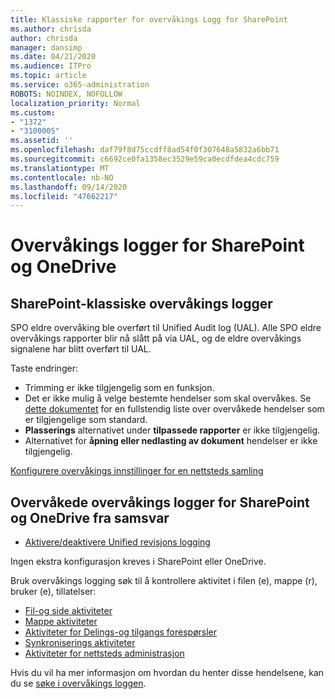 ```yaml
---
title: Klassiske rapporter for overvåkings Logg for SharePoint
ms.author: chrisda
author: chrisda
manager: dansimp
ms.date: 04/21/2020
ms.audience: ITPro
ms.topic: article
ms.service: o365-administration
ROBOTS: NOINDEX, NOFOLLOW
localization_priority: Normal
ms.custom:
- "1372"
- "3100005"
ms.assetid: ''
ms.openlocfilehash: daf79f8d75ccdff8ad54f0f307648a5832a6bb71
ms.sourcegitcommit: c6692ce0fa1358ec3529e59ca0ecdfdea4cdc759
ms.translationtype: MT
ms.contentlocale: nb-NO
ms.lasthandoff: 09/14/2020
ms.locfileid: "47662217"
---
```

# <a name="sharepoint-and-onedrive-audit-logs"></a>Overvåkings logger for SharePoint og OneDrive

## <a name="sharepoint-classic-audit-logs"></a>SharePoint-klassiske overvåkings logger

SPO eldre overvåking ble overført til Unified Audit log (UAL). Alle SPO eldre overvåkings rapporter blir nå slått på via UAL, og de eldre overvåkings signalene har blitt overført til UAL.

Taste endringer:

* Trimming er ikke tilgjengelig som en funksjon.
* Det er ikke mulig å velge bestemte hendelser som skal overvåkes. Se [dette dokumentet](https://docs.microsoft.com/microsoft-365/compliance/search-the-audit-log-in-security-and-compliance) for en fullstendig liste over overvåkede hendelser som er tilgjengelige som standard.
* **Plasserings** alternativet under **tilpassede rapporter** er ikke tilgjengelig.
* Alternativet for **åpning eller nedlasting av dokument** hendelser er ikke tilgjengelig.

[Konfigurere overvåkings innstillinger for en nettsteds samling](https://support.office.com/article/Configure-audit-settings-for-a-site-collection-A9920C97-38C0-44F2-8BCB-4CF1E2AE22D2)

## <a name="sharepoint-and-onedrive-modern-unified-audit-logs-from-compliance"></a>Overvåkede overvåkings logger for SharePoint og OneDrive fra samsvar

* [Aktivere/deaktivere Unified revisjons logging](https://docs.microsoft.com/microsoft-365/compliance/turn-audit-log-search-on-or-off) 

Ingen ekstra konfigurasjon kreves i SharePoint eller OneDrive.

Bruk overvåkings logging søk til å kontrollere aktivitet i filen (e), mappe (r), bruker (e), tillatelser:

* [Fil-og side aktiviteter](https://docs.microsoft.com/microsoft-365/compliance/search-the-audit-log-in-security-and-compliance)
* [Mappe aktiviteter](https://docs.microsoft.com/microsoft-365/compliance/search-the-audit-log-in-security-and-compliance#folder-activities)
* [Aktiviteter for Delings-og tilgangs forespørsler](https://docs.microsoft.com/microsoft-365/compliance/search-the-audit-log-in-security-and-compliance#sharing-and-access-request-activities)
* [Synkroniserings aktiviteter](https://docs.microsoft.com/microsoft-365/compliance/search-the-audit-log-in-security-and-compliance#synchronization-activities)
* [Aktiviteter for nettsteds administrasjon](https://docs.microsoft.com/microsoft-365/compliance/search-the-audit-log-in-security-and-compliance#site-administration-activities)

Hvis du vil ha mer informasjon om hvordan du henter disse hendelsene, kan du se [søke i overvåkings loggen](https://docs.microsoft.com/microsoft-365/compliance/search-the-audit-log-in-security-and-compliance#search-the-audit-log).
